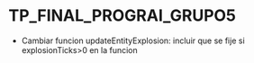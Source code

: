 # TP_FINAL_PROGRAI_GRUPO5

- Cambiar funcion updateEntityExplosion: incluir que se fije si explosionTicks>0 en la funcion